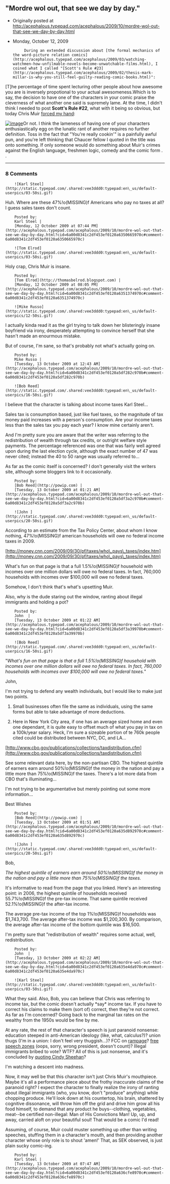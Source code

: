 ## "Mordre wol out, that see we day by day."

 * Originally posted at http://acephalous.typepad.com/acephalous/2009/10/mordre-wol-out-that-see-we-day-by-day.html
 * Monday, October 12, 2009



			During an extended discussion about [the formal mechanics of the word-picture relation comics](http://acephalous.typepad.com/acephalous/2009/03/watching-watchmen-how-unfilmable-novels-become-unwatchable-films.html), I coined what I called "[Scott's Rule #23](http://acephalous.typepad.com/acephalous/2009/02/thesis-mark-millar-is-why-you-still-feel-guilty-reading-comic-books.html)":  
[T]he
percentage of time spent lecturing other people about how awesome you
are is inversely propotional to your actual awesomeness.Which
is to say, the decision to have one of the characters in your comic
praise the cleverness of what another one said is supremely lame. At
the time, I didn't think I needed to post **Scott's Rule #22**, what with it being so obvious, but today Chris Muir [forced my hand](http://bighollywood.breitbart.com/cmuir/2009/10/11/the-new-american-dream/):  

[![image](http://2.bp.blogspot.com/\_ZEf6TUYdm\_0/StO1USsXP-I/AAAAAAAAABw/tAby5bMmqRQ/s400/muir.jpg)](http://2.bp.blogspot.com/\_ZEf6TUYdm\_0/StO1USsXP-I/AAAAAAAAABw/tAby5bMmqRQ/s1600-h/muir.jpg)Or
not. I think the lameness of having one of your characters
enthusiastically egg on the lunatic rant of another requires no further
definition. Toss in the fact that "You're really cookin'" is a
painfully awful pun, and you're left thinking that Chaucer fellow I
quoted in the title was onto something. If only someone would do
something about Muir's crimes against the English language, freshmen
logic, comedy and the comic form . .
		

* * *

### 8 Comments 

		

                
[]()

	

		![Karl Steel](http://static.typepad.com/.shared:vee3ddd0:typepad:en\_us/default-userpics/03-50si.gif)
	

	

		

Huh. Where are these 47%!o(MISSING)f Americans who pay no taxes at all? I guess sales taxes don't count.

	

		Posted by:
		Karl Steel |
		[Monday, 12 October 2009 at 07:44 PM](http://acephalous.typepad.com/acephalous/2009/10/mordre-wol-out-that-see-we-day-by-day.html?cid=6a00d8341c2df453ef0120a6350665970c#comment-6a00d8341c2df453ef0120a6350665970c)

[]()

	

		![Tom Elrod](http://static.typepad.com/.shared:vee3ddd0:typepad:en\_us/default-userpics/03-50si.gif)
	

	

		

Holy crap, Chris Muir is insane.

	

		Posted by:
		[Tom Elrod](http://thomasbelrod.blogspot.com) |
		[Monday, 12 October 2009 at 08:05 PM](http://acephalous.typepad.com/acephalous/2009/10/mordre-wol-out-that-see-we-day-by-day.html?cid=6a00d8341c2df453ef0120a6351374970c#comment-6a00d8341c2df453ef0120a6351374970c)

[]()

	

		![Mike Russo](http://static.typepad.com/.shared:vee3ddd0:typepad:en\_us/default-userpics/12-50si.gif)
	

	

		

I actually kinda read it as the girl trying to talk down her blisteringly insane boyfriend via irony, desperately attempting to convince herself that she hasn't made an enourmous mistake.

But of course, I'm sane, so that's probably not what's actually going on.

	

		Posted by:
		Mike Russo |
		[Tuesday, 13 October 2009 at 12:43 AM](http://acephalous.typepad.com/acephalous/2009/10/mordre-wol-out-that-see-we-day-by-day.html?cid=6a00d8341c2df453ef0120a5df282c970b#comment-6a00d8341c2df453ef0120a5df282c970b)

[]()

	

		![Bob Reed](http://static.typepad.com/.shared:vee3ddd0:typepad:en\_us/default-userpics/16-50si.gif)
	

	

		

I believe that the character is talking about income taxes Karl Steel...

Sales tax is consumption based, just like fuel taxes, so the magnitude of tax money paid increases with a person's consumption.  Are your income taxes less than the sales tax you pay each year? I know mine certainly aren't.

And I'm pretty sure you are aware that the writer was referring to the redistribution of wealth through tax credits, or outright welfare style payments.  The percentage referenced was one that was fairly well agreed upon during the last election cycle, although the exact number of 47 was never cited; instead the 40 to 50 range was usually referred to...

As far as the comic itself is concerned?  I don't generally visit the writers site, although some bloggers link to it occasionally.

	

		Posted by:
		[Bob Reed](http://powip.com) |
		[Tuesday, 13 October 2009 at 01:21 AM](http://acephalous.typepad.com/acephalous/2009/10/mordre-wol-out-that-see-we-day-by-day.html?cid=6a00d8341c2df453ef0120a5df3a2c970b#comment-6a00d8341c2df453ef0120a5df3a2c970b)

[]()

	

		![John ](http://static.typepad.com/.shared:vee3ddd0:typepad:en\_us/default-userpics/20-50si.gif)
	

	

		

According to an estimate from the Tax Policy Center, about whom I know nothing, 47%!o(MISSING)f american households will owe no federal income taxes in 2009.

[http://money.cnn.com/2009/09/30/pf/taxes/who\_pays\_taxes/index.htm](http://money.cnn.com/2009/09/30/pf/taxes/who\_pays\_taxes/index.htm)

What's fun on that page is that a full 1.5%!o(MISSING)f household with incomes over one million dollars will owe no federal taxes. In fact, 760,000 households with incomes over $100,000 will owe no federal taxes.

Somehow, I don't think that's what's upsetting Muir.

Also, why is the dude staring out the window, ranting about illegal immigrants and holding a pot? 

	

		Posted by:
		John  |
		[Tuesday, 13 October 2009 at 01:22 AM](http://acephalous.typepad.com/acephalous/2009/10/mordre-wol-out-that-see-we-day-by-day.html?cid=6a00d8341c2df453ef0120a5df3a39970b#comment-6a00d8341c2df453ef0120a5df3a39970b)

[]()

	

		![Bob Reed](http://static.typepad.com/.shared:vee3ddd0:typepad:en\_us/default-userpics/16-50si.gif)
	

	

		

"_What's fun on that page is that a full 1.5%!o(MISSING)f household with incomes over one million dollars will owe no federal taxes. In fact, 760,000 households with incomes over $100,000 will owe no federal taxes._"

John,  

I'm not trying to defend any wealth individuals, but I would like to make just two points.  

1) Small businesses often file the same as individuals, using the same forms but able to take advantage of more deductions.  

2) Here in New York City area, if one has an average sized home and even one dependant, it is quite easy to offset much of what you pay in tax on a 100k/year salary.  Heck, I'm sure a sizeable portion of te 760k people cited could be distributed between NYC, DC, and LA...

[http://www.cbo.gov/publications/collections/taxdistribution.cfm](http://www.cbo.gov/publications/collections/taxdistribution.cfm)

See some relevant data here, by the non-partisan CBO.  The highest quintile of earners earn around 50%!o(MISSING)f the money in the nation and pay a little more than 75%!o(MISSING)f the taxes.  There's a lot more data from CBO that's illuminating...

I'm not trying to be argumentative but merely pointing out some more information...

Best Wishes

	

		Posted by:
		[Bob Reed](http://powip.com) |
		[Tuesday, 13 October 2009 at 01:51 AM](http://acephalous.typepad.com/acephalous/2009/10/mordre-wol-out-that-see-we-day-by-day.html?cid=6a00d8341c2df453ef0120a635d892970c#comment-6a00d8341c2df453ef0120a635d892970c)

[]()

	

		![John ](http://static.typepad.com/.shared:vee3ddd0:typepad:en\_us/default-userpics/20-50si.gif)
	

	

		

Bob,

_The highest quintile of earners earn around 50%!o(MISSING)f the money in the nation and pay a little more than 75%!o(MISSING)f the taxes._

It's informative to read from the page that you linked. Here's an interesting point: in 2006, the highest quintile of households received 55.7%!o(MISSING)f the pre-tax income. That same quintile received 52.1%!o(MISSING)f the after-tax income.

The average pre-tax income of the top 1%!o(MISSING)f households was $1,743,700. The average after-tax income was $1,200,300. By comparison, the average after-tax income of the bottom quintile was $16,500.

I'm pretty sure that "redistribution of wealth" requires some actual, well, redistribution.  

	

		Posted by:
		John  |
		[Tuesday, 13 October 2009 at 02:22 AM](http://acephalous.typepad.com/acephalous/2009/10/mordre-wol-out-that-see-we-day-by-day.html?cid=6a00d8341c2df453ef0120a635e4da970c#comment-6a00d8341c2df453ef0120a635e4da970c)

[]()

	

		![Karl Steel](http://static.typepad.com/.shared:vee3ddd0:typepad:en\_us/default-userpics/03-50si.gif)
	

	

		

What they said. Also, Bob, you can believe that Chris was referring to income tax, but the comic doesn't actually \*say\* income tax. If you have to correct his claims to make them (sort of) correct, then they're not correct. As far as I'm concerned? Going back to the marginal tax rates on the wealthy from the 1950s would be fine by me.

At any rate, the rest of that character's speech is just paranoid nonsense: education steeped in anti-American ideology (like, what, calculus?)? union thugs (I'm in a union: I don't feel very thuggish...)? FCC on [rampage](http://www.youtube.com/watch?v=Yctn3OP4vQ8)? [free speech zones](http://www.denverthree.org/) (oops, sorry, wrong president, doesn't count)? Illegal immigrants bribed to vote? WTF? All of this is just nonsense, and it's concluded by [quoting Cindy Sheehan](http://www.google.com/search?hl=en&q=)?

I'm watching a descent into madness.

Now, it may well be that this character isn't just Chris Muir's mouthpiece. Maybe it's all a performance piece about the frothy inaccurate claims of the paranoid right? I expect the character to finally realize the irony of ranting about illegal immigrants (who, you know, don't "produce" anything) while chopping produce. He'll look down at his countertop, his brain, shattered by cognitive dissonance, will throw him off the grid and drive him grow all his food himself, to demand that any product he buys--clothing, vegetables, meat--be certified non-illegal: Man of His Convictions Man! Up, up, and away, carried aloft on your beautiful soul! That would be a comic I'd read! 

Assuming, of course, Muir could muster something up other than writing speeches, stuffing them in a character's mouth, and then providing another character whose only role is to shout 'amen!' That, as SEK observed, is just plain sucky comic-ing.

	

		Posted by:
		Karl Steel |
		[Tuesday, 13 October 2009 at 07:47 AM](http://acephalous.typepad.com/acephalous/2009/10/mordre-wol-out-that-see-we-day-by-day.html?cid=6a00d8341c2df453ef0120a636cfe8970c#comment-6a00d8341c2df453ef0120a636cfe8970c)

		

        